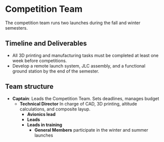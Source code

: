 # Competition Team

The competition team runs two launches during the fall and winter semesters. 

## Timeline and Deliverables

- All 3D printing and manufacturing tasks must be completed at least one week before competitions.
- Develop a remote launch system, JLC assembly, and a functional ground station by the end of the semester.

## Team structure

- **Captain**: Leads the Competition Team. Sets deadlines, manages budget
    - **Technical Director** In charge of CAD, 3D printing, altitude calculations, and composite layup. 
        - **Avionics lead**  
        - **Leads** 
        - **Leads in training** 
            - **General Members** participate in the winter and summer launches